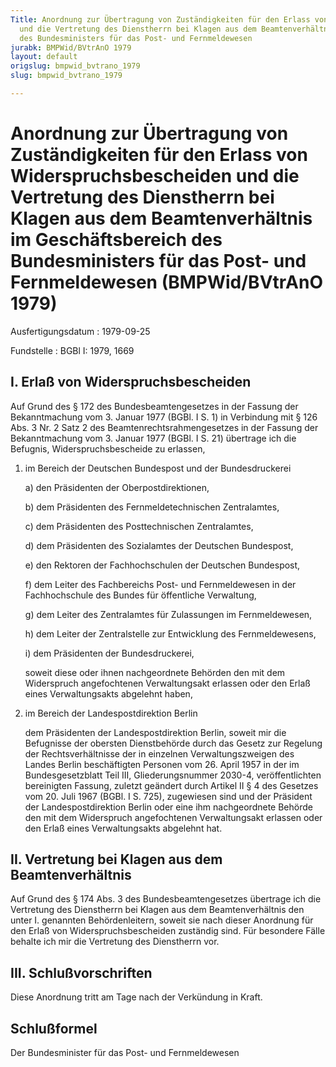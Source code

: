 ```yaml
---
Title: Anordnung zur Übertragung von Zuständigkeiten für den Erlass von Widerspruchsbescheiden
  und die Vertretung des Dienstherrn bei Klagen aus dem Beamtenverhältnis im Geschäftsbereich
  des Bundesministers für das Post- und Fernmeldewesen
jurabk: BMPWid/BVtrAnO 1979
layout: default
origslug: bmpwid_bvtrano_1979
slug: bmpwid_bvtrano_1979

---
```


# Anordnung zur Übertragung von Zuständigkeiten für den Erlass von Widerspruchsbescheiden und die Vertretung des Dienstherrn bei Klagen aus dem Beamtenverhältnis im Geschäftsbereich des Bundesministers für das Post- und Fernmeldewesen (BMPWid/BVtrAnO 1979)

Ausfertigungsdatum
:   1979-09-25

Fundstelle
:   BGBl I: 1979, 1669

## I. Erlaß von Widerspruchsbescheiden

Auf Grund des § 172 des Bundesbeamtengesetzes in der Fassung der
Bekanntmachung vom 3. Januar 1977 (BGBl. I S. 1) in Verbindung mit §
126 Abs. 3 Nr. 2 Satz 2 des Beamtenrechtsrahmengesetzes in der Fassung
der Bekanntmachung vom 3. Januar 1977 (BGBl. I S. 21) übertrage ich
die Befugnis, Widerspruchsbescheide zu erlassen,

1.  im Bereich der Deutschen Bundespost und der Bundesdruckerei

    a)  den Präsidenten der Oberpostdirektionen,


    b)  dem Präsidenten des Fernmeldetechnischen Zentralamtes,


    c)  dem Präsidenten des Posttechnischen Zentralamtes,


    d)  dem Präsidenten des Sozialamtes der Deutschen Bundespost,


    e)  den Rektoren der Fachhochschulen der Deutschen Bundespost,


    f)  dem Leiter des Fachbereichs Post- und Fernmeldewesen in der
        Fachhochschule des Bundes für öffentliche Verwaltung,


    g)  dem Leiter des Zentralamtes für Zulassungen im Fernmeldewesen,


    h)  dem Leiter der Zentralstelle zur Entwicklung des Fernmeldewesens,


    i)  dem Präsidenten der Bundesdruckerei,




    soweit diese oder ihnen nachgeordnete Behörden den mit dem Widerspruch
    angefochtenen Verwaltungsakt erlassen oder den Erlaß eines
    Verwaltungsakts abgelehnt haben,


2.  im Bereich der Landespostdirektion Berlin

    dem Präsidenten der Landespostdirektion Berlin, soweit mir die
    Befugnisse der obersten Dienstbehörde durch das Gesetz zur Regelung
    der Rechtsverhältnisse der in einzelnen Verwaltungszweigen des Landes
    Berlin beschäftigten Personen vom 26. April 1957 in der im
    Bundesgesetzblatt Teil III, Gliederungsnummer 2030-4, veröffentlichten
    bereinigten Fassung, zuletzt geändert durch
    Artikel II § 4 des Gesetzes vom 20. Juli 1967 (BGBl. I S. 725),
    zugewiesen sind und der Präsident der Landespostdirektion Berlin oder
    eine ihm nachgeordnete Behörde den mit dem Widerspruch angefochtenen
    Verwaltungsakt erlassen oder den Erlaß eines Verwaltungsakts abgelehnt
    hat.

## II. Vertretung bei Klagen aus dem Beamtenverhältnis

Auf Grund des § 174 Abs. 3 des Bundesbeamtengesetzes übertrage ich die
Vertretung des Dienstherrn bei Klagen aus dem Beamtenverhältnis den
unter I. genannten Behördenleitern, soweit sie nach dieser Anordnung
für den Erlaß von Widerspruchsbescheiden zuständig sind. Für besondere
Fälle behalte ich mir die Vertretung des Dienstherrn vor.

## III. Schlußvorschriften

Diese Anordnung tritt am Tage nach der Verkündung in Kraft.

## Schlußformel

Der Bundesminister für das Post- und Fernmeldewesen

